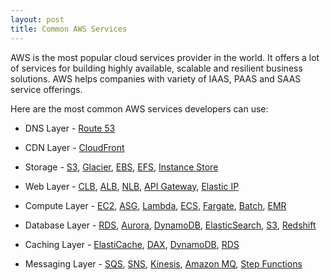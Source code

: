 ```yaml
---
layout: post
title: Common AWS Services
---
```


AWS is the most popular cloud services provider in the world. It offers a lot of services for building highly available, scalable and resilient business solutions. AWS helps companies with variety of IAAS, PAAS and SAAS service offerings.

Here are the most common AWS services developers can use:

- DNS Layer - [Route 53](https://aws.amazon.com/route53/)

- CDN Layer - [CloudFront](https://aws.amazon.com/cloudfront/)

- Storage - [S3](https://aws.amazon.com/s3/), [Glacier](https://aws.amazon.com/glacier/), [EBS](https://aws.amazon.com/ebs/), [EFS](https://aws.amazon.com/efs/), [Instance Store](https://docs.aws.amazon.com/AWSEC2/latest/UserGuide/InstanceStorage.html)

- Web Layer - [CLB](https://docs.aws.amazon.com/elasticloadbalancing/latest/classic/introduction.html), [ALB](https://docs.aws.amazon.com/elasticloadbalancing/latest/application/introduction.html), [NLB](https://docs.aws.amazon.com/elasticloadbalancing/latest/network/introduction.html), [API Gateway](https://aws.amazon.com/api-gateway/), [Elastic IP](https://docs.aws.amazon.com/AWSEC2/latest/UserGuide/elastic-ip-addresses-eip.html)

- Compute Layer - [EC2](https://aws.amazon.com/ec2/), [ASG](https://docs.aws.amazon.com/autoscaling/ec2/userguide/AutoScalingGroup.html), [Lambda](https://aws.amazon.com/lambda/), [ECS](https://aws.amazon.com/ecs/), [Fargate](https://aws.amazon.com/fargate/), [Batch](https://aws.amazon.com/batch/), [EMR](https://aws.amazon.com/emr/)

- Database Layer - [RDS](https://aws.amazon.com/rds/), [Aurora](https://aws.amazon.com/rds/aurora/), [DynamoDB](https://aws.amazon.com/dynamodb/), [ElasticSearch](https://aws.amazon.com/elasticsearch-service/), [S3](https://aws.amazon.com/s3/), [Redshift](https://aws.amazon.com/redshift/)

- Caching Layer - [ElastiCache](https://aws.amazon.com/elasticache/), [DAX](https://aws.amazon.com/dynamodb/dax/), [DynamoDB](https://aws.amazon.com/dynamodb/), [RDS](https://aws.amazon.com/rds/)

- Messaging Layer - [SQS](https://aws.amazon.com/sqs/), [SNS](https://aws.amazon.com/sns/), [Kinesis](https://aws.amazon.com/kinesis/), [Amazon MQ](https://aws.amazon.com/amazon-mq/), [Step Functions](https://aws.amazon.com/step-functions/)
